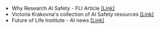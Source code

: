 - Why Research AI Safety - FLI Article [[Link]](https://futureoflife.org/background/benefits-risks-of-artificial-intelligence/)
- Victoria Krakovna's collection of AI Safety resources [[Link]](https://vkrakovna.wordpress.com/ai-safety-resources/)
- Future of Life Institute - AI news [[Link]](https://futureoflife.org/ai-news/)

